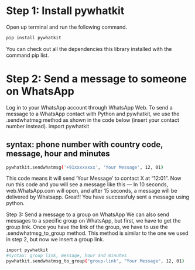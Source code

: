 # Step 1: Install pywhatkit
Open up terminal and run the following command.

```bash
pip install pywhatkit
```
You can check out all the dependencies this library installed with the command pip list.


# Step 2: Send a message to someone on WhatsApp
Log in to your WhatsApp account through WhatsApp Web.
To send a message to a WhatsApp contact with Python and pywhatkit, we use the .sendwhatmsg method as shown in the code below (insert your contact number instead).
import pywhatkit

## syntax: phone number with country code, message, hour and minutes

```bash
pywhatkit.sendwhatmsg('+91xxxxxxxx', 'Your Message', 12, 01)
````

This code means it will send ‘Your Message’ to contact X at “12:01”. Now run this code and you will see a message like this —
In 10 seconds, web.WhatsApp.com will open, and after 15 seconds, a message will be delivered by Whatsapp.
Great!! You have successfuly sent a message using python.


Step 3: Send a message to a group on WhatsApp
We can also send messages to a specific group on WhatsApp, but first, we have to get the group link.
Once you have the link of the group, we have to use the .sendwhatmsg_to_group method. This method is similar to the one we used in step 2, but now we insert a group link.

```bash
import pywhatkit
#syntax: group link, message, hour and minutes
pywhatkit.sendwhatmsg_to_group("group-link", "Your Message", 12, 01)
```